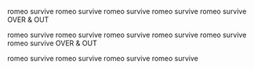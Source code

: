 romeo survive
romeo survive
romeo survive
romeo survive
romeo survive
OVER & OUT

romeo survive
romeo survive
romeo survive
romeo survive
romeo survive
romeo survive
OVER & OUT

romeo survive
romeo survive
romeo survive
romeo survive